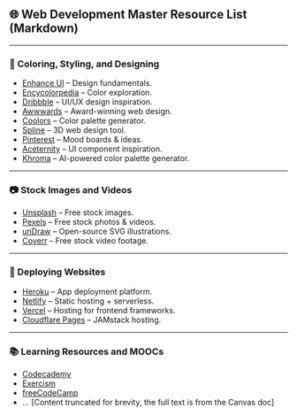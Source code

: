 ## 🌐 Web Development Master Resource List (Markdown)

---

### 🎨 Coloring, Styling, and Designing
- [Enhance UI](https://www.enhanceui.com/) – Design fundamentals.
- [Encycolorpedia](https://encycolorpedia.com/) – Color exploration.
- [Dribbble](https://dribbble.com/) – UI/UX design inspiration.
- [Awwwards](https://www.awwwards.com/) – Award-winning web design.
- [Coolors](https://coolors.co/) – Color palette generator.
- [Spline](https://spline.design/) – 3D web design tool.
- [Pinterest](https://www.pinterest.com/) – Mood boards & ideas.
- [Aceternity](https://ui.aceternity.com/) – UI component inspiration.
- [Khroma](http://khroma.co/) – AI-powered color palette generator.

---

### 📷 Stock Images and Videos
- [Unsplash](https://unsplash.com/) – Free stock images.
- [Pexels](https://www.pexels.com/) – Free stock photos & videos.
- [unDraw](https://undraw.co/) – Open-source SVG illustrations.
- [Coverr](https://coverr.co/) – Free stock video footage.

---

### 🚀 Deploying Websites
- [Heroku](https://www.heroku.com/) – App deployment platform.
- [Netlify](https://www.netlify.app/) – Static hosting + serverless.
- [Vercel](https://vercel.com/) – Hosting for frontend frameworks.
- [Cloudflare Pages](https://pages.cloudflare.com/) – JAMstack hosting.

---

### 📚 Learning Resources and MOOCs
- [Codecademy](https://www.codecademy.com/)
- [Exercism](https://exercism.io/)
- [freeCodeCamp](https://www.freecodecamp.org/)
- ...
[Content truncated for brevity, the full text is from the Canvas doc]